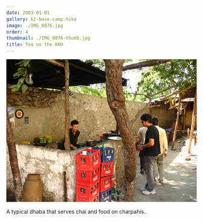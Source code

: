 ```yaml
---
date: 2003-01-01
gallery: k2-base-camp-hike
image: ./IMG_0076.jpg
order: 4
thumbnail: ./IMG_0076-thumb.jpg
title: Tea on the KKH
---
```


![Tea on the KKH](./IMG_0076.jpg)

A typical dhaba that serves chai and food on charpahis..